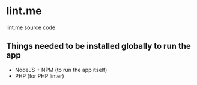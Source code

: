 # lint.me

lint.me source code

## Things needed to be installed globally to run the app

- NodeJS + NPM (to run the app itself)
- PHP (for PHP linter)
